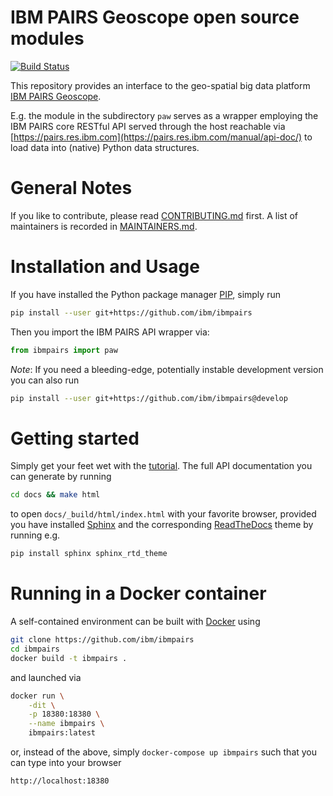 # IBM PAIRS Geoscope open source modules

[![Build Status](https://travis-ci.org/IBM/ibmpairs.svg?branch=master)](https://travis-ci.org/IBM/ibmpairs)

This repository provides an interface to the geo-spatial big data platform
[IBM PAIRS Geoscope](https://ibmpairs.mybluemix.net).

E.g. the module in the subdirectory `paw` serves as a wrapper employing the IBM PAIRS
core RESTful API served through the host reachable via
[https://pairs.res.ibm.com](https://pairs.res.ibm.com/manual/api-doc/) to load data into (native)
Python data structures.


# General Notes

If you like to contribute, please read [CONTRIBUTING.md](CONTRIBUTING.md) first.
A list of maintainers is recorded in [MAINTAINERS.md](MAINTAINERS.md).


# Installation and Usage

If you have installed the Python package manager [PIP](https://github.com/pypa/pip),
simply run
```Bash
pip install --user git+https://github.com/ibm/ibmpairs
```
Then you import the IBM PAIRS API wrapper via:
```Python
from ibmpairs import paw
```
*Note*: If you need a bleeding-edge, potentially instable development version you
can also run
```Bash
pip install --user git+https://github.com/ibm/ibmpairs@develop
```

# Getting started

Simply get your feet wet with the [tutorial](tutorials/IBM-PAIRS-API-wrapper-tutorial.ipynb).
The full API documentation you can generate by running
```Bash
cd docs && make html
```
to open `docs/_build/html/index.html` with your favorite browser, provided you
have installed [Sphinx](https://www.sphinx-doc.org/) and the corresponding
[ReadTheDocs](https://readthedocs.org/) theme by running e.g.
```Bash
pip install sphinx sphinx_rtd_theme
```


# Running in a Docker container

A self-contained environment can be built with [Docker](http://www.docker.com) using
```Bash
git clone https://github.com/ibm/ibmpairs
cd ibmpairs
docker build -t ibmpairs .
```
and launched via
```Bash
docker run \
    -dit \
    -p 18380:18380 \
    --name ibmpairs \
    ibmpairs:latest
```
or, instead of the above, simply `docker-compose up ibmpairs` such that you can type
into your browser
```
http://localhost:18380
```
